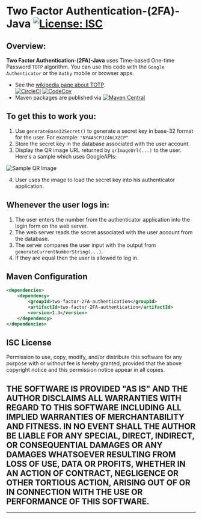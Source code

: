 # Two Factor Authentication-(2FA)-Java [![License: ISC](https://img.shields.io/badge/License-ISC-blue.svg)](#isc-license)

## Overview:

**Two Factor Authentication-(2FA)-Java** uses Time-based One-time Password ```TOTP``` algorithm.
You can use this code with the ```Google Authenticator``` or the ```Authy``` mobile or browser apps.

* See the [wikipedia page about TOTP](https://en.wikipedia.org/wiki/Time-based_One-time_Password_Algorithm).	
[![CircleCI](https://circleci.com/gh/j256/two-factor-auth.svg?style=svg)](https://circleci.com/gh/j256/two-factor-auth) [![CodeCov](https://img.shields.io/codecov/c/github/j256/two-factor-auth.svg)](https://codecov.io/github/j256/two-factor-auth/)
* Maven packages are published via [![Maven Central](https://maven-badges.herokuapp.com/maven-central/com.j256.two-factor-auth/two-factor-auth/badge.svg?style=flat-square)](https://maven-badges.herokuapp.com/maven-central/com.j256.two-factor-auth/two-factor-auth/)

## To get this to work you:

1. Use `generateBase32Secret()` to generate a secret key in base-32 format for the user.  For example: `"NY4A5CPJZ46LXZCP"`
2. Store the secret key in the database associated with the user account.
3. Display the QR image URL returned by `qrImageUrl(...)` to the user.  Here's a sample which uses GoogleAPIs:

![Sample QR Image](https://chart.googleapis.com/chart?chs=200x200&cht=qr&chl=200x200&chld=M|0&cht=qr&chl=otpauth://totp/user@j256.com%3Fsecret%3DNY4A5CPJZ46LXZCP)

4. User uses the image to load the secret key into his authenticator application.

## Whenever the user logs in:

1. The user enters the number from the authenticator application into the login form on the web server.
2. The web server reads the secret associated with the user account from the database.
3. The server compares the user input with the output from `generateCurrentNumberString(...)`.
4. If they are equal then the user is allowed to log in.

## Maven Configuration

``` xml
<dependencies>
	<dependency>
		<groupId>two-factor-2FA-authentication</groupId>
		<artifactId>two-factor-2FA-authentication</artifactId>
		<version>1.3</version>
	</dependency>
</dependencies>
```

## **ISC License**

Permission to use, copy, modify, and/or distribute this software for any purpose with or without fee is hereby granted, provided that the above copyright notice and this permission notice appear in all copies.

THE SOFTWARE IS PROVIDED "AS IS" AND THE AUTHOR DISCLAIMS ALL WARRANTIES WITH REGARD TO THIS SOFTWARE INCLUDING ALL IMPLIED WARRANTIES OF MERCHANTABILITY AND FITNESS. IN NO EVENT SHALL THE AUTHOR BE LIABLE FOR ANY SPECIAL, DIRECT, INDIRECT, OR CONSEQUENTIAL DAMAGES OR ANY DAMAGES WHATSOEVER RESULTING FROM LOSS OF USE, DATA OR PROFITS, WHETHER IN AN ACTION OF CONTRACT, NEGLIGENCE OR OTHER TORTIOUS ACTION, ARISING OUT OF OR IN CONNECTION WITH THE USE OR PERFORMANCE OF THIS SOFTWARE.
---
---